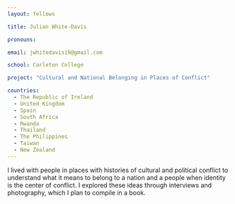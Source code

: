 ```yaml
---
layout: fellows

title: Julian White-Davis

pronouns: 

email: jwhitedavis19@gmail.com

school: Carleton College

project: "Cultural and National Belonging in Places of Conflict"

countries:
  - The Republic of Ireland
  - United Kingdom
  - Spain
  - South Africa
  - Rwanda
  - Thailand
  - The Philippines
  - Taiwan
  - New Zealand
---
```


I lived with people in places with histories of cultural and political conflict to understand what it means to belong to a nation and a people when identity is the center of conflict. I explored these ideas through interviews and photography, which I plan to compile in a book.